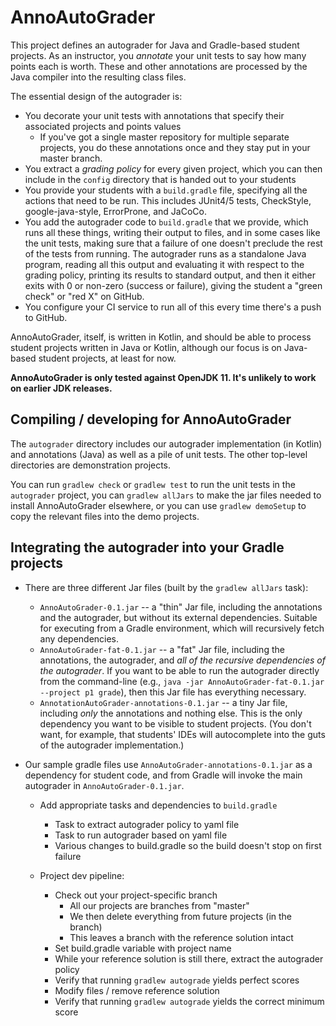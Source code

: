 # AnnoAutoGrader
This project defines an autograder for Java and Gradle-based student projects. As an instructor, you *annotate* your unit tests
to say how many points each is worth. These and other annotations are processed by the Java compiler into the resulting
class files.
 
The essential design of the autograder is:
- You decorate your unit tests with annotations that specify their associated projects and points values
  - If you've got a single master repository for multiple separate projects, you do these annotations once
    and they stay put in your master branch.
- You extract a *grading policy* for every given project, which you can then include in the `config` directory
  that is handed out to your students
- You provide your students with a `build.gradle` file, specifying all the actions that need to
  be run. This includes JUnit4/5 tests, CheckStyle, google-java-style, ErrorProne, and JaCoCo.
- You add the autograder code to `build.gradle` that we provide, which runs all these things,
  writing their output to files, and in some cases like the unit tests, making sure that a 
  failure of one doesn't preclude the rest of the tests from running. The autograder runs
  as a standalone Java program, reading all this output and evaluating it with respect
  to the grading policy, printing its results to standard output, and then it either
  exits with 0 or non-zero (success or failure), giving the student a "green check" or "red X" 
  on GitHub.
- You configure your CI service to run all of this every time there's a push to GitHub.
    
AnnoAutoGrader, itself, is written in Kotlin, and should be able to process student projects written in Java or Kotlin,
although our focus is on Java-based student projects, at least for now.

**AnnoAutoGrader is only tested against OpenJDK 11. It's unlikely to work on earlier JDK releases.**


## Compiling / developing for AnnoAutoGrader
The `autograder` directory includes our autograder implementation (in Kotlin) and annotations (Java)
as well as a pile of unit tests. The other top-level directories are demonstration projects. 

You can run `gradlew check` or `gradlew test` to run the unit tests in the `autograder` project, 
you can `gradlew allJars` to make the jar files needed to install AnnoAutoGrader elsewhere, 
or you can use `gradlew demoSetup` to copy the relevant files into the demo projects.

## Integrating the autograder into your Gradle projects

- There are three different Jar files (built by the `gradlew allJars` task):
  - `AnnoAutoGrader-0.1.jar` -- a "thin" Jar file, including the annotations and the autograder, but
    without its external dependencies. Suitable for executing from a Gradle environment, which will
    recursively fetch any dependencies.
  - `AnnoAutoGrader-fat-0.1.jar` -- a "fat" Jar file, including the annotations, the autograder, and
    *all of the recursive dependencies of the autograder*. If you want to be able to run the autograder
    directly from the command-line (e.g., `java -jar AnnoAutoGrader-fat-0.1.jar --project p1 grade`),
    then this Jar file has everything necessary.
  - `AnnotationAutoGrader-annotations-0.1.jar` -- a tiny Jar file, including *only* the annotations
    and nothing else. This is the only dependency you want to be visible to student projects.
    (You don't want, for example, that students' IDEs will autocomplete into the guts of the
     autograder implementation.)

- Our sample gradle files use `AnnoAutoGrader-annotations-0.1.jar` as a dependency for
  student code, and from Gradle will invoke the main autograder in `AnnoAutoGrader-0.1.jar`.
  - Add appropriate tasks and dependencies to `build.gradle`
    - Task to extract autograder policy to yaml file
    - Task to run autograder based on yaml file
    - Various changes to build.gradle so the build doesn't stop on first failure

  - Project dev pipeline:
    - Check out your project-specific branch
      - All our projects are branches from "master"
      - We then delete everything from future projects (in the branch)
      - This leaves a branch with the reference solution intact
    - Set build.gradle variable with project name
    - While your reference solution is still there, extract the autograder policy
    - Verify that running `gradlew autograde` yields perfect scores
    - Modify files / remove reference solution
    - Verify that running `gradlew autograde` yields the correct minimum score
    
